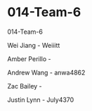 # 014-Team-6

014-Team-6

Wei Jiang - Weiiitt

Amber Perillo - 

Andrew Wang - anwa4862

Zac Bailey -

Justin Lynn - July4370
